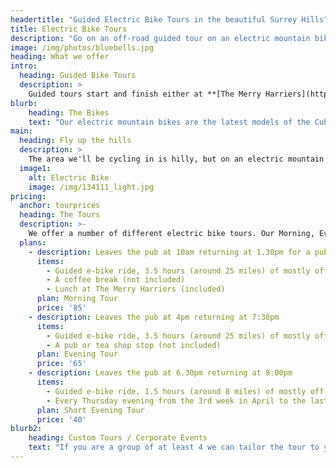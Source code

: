 ```yaml
---
headertitle: "Guided Electric Bike Tours in the beautiful Surrey Hills"
title: Electric Bike Tours
description: "Go on an off-road guided tour on an electric mountain bike. Less than an hour away from London."
image: /img/photos/bluebells.jpg
heading: What we offer
intro:
  heading: Guided Bike Tours
  description: >
    Guided tours start and finish either at **[The Merry Harriers](https://www.merryharriers.com)** pub in the village of Hambledon, Surrey, or at your chosen location in the vicinity. We stay off-road as much as possible, using the extensive local network of bridleways and tracks. The tours last up to 4 hours and we'll cover between 15 and 30 miles. Along the way we'll visit some the local sites of interest and have a refreshment stop. The maximum group size is 6.
blurb:
    heading: The Bikes
    text: "Our electric mountain bikes are the latest models of the Cube Reaction Hybrid, with the highest spec Bosch CX engines and 500w batteries. They have a battery assisted range of between 30 miles (48km) and 60 miles (97km), depending on how they are ridden, the weight of the rider and the type of terrain they are ridden on."
main:
  heading: Fly up the hills
  description: >
    The area we'll be cycling in is hilly, but on an electric mountain bike you'll get up even the steepest ascent without a sweat (unless you want to sweat, the amount of work you let the engine do is up to you). Electric bikes are a great way to allow a group of people with differing fitness levels to cycle together.
  image1:
    alt: Electric Bike
    image: /img/134111_light.jpg
pricing:
  anchor: tourprices
  heading: The Tours
  description: >-
    We offer a number of different electric bike tours. Our Morning, Evening and Evening Short tours start and finish at The Merry Harriers pub. All prices are per person. Bookings are essential for all tours.
  plans:
    - description: Leaves the pub at 10am returning at 1.30pm for a pub lunch
      items:
        - Guided e-bike ride, 3.5 hours (around 25 miles) of mostly off-road cycling
        - A coffee break (not included)
        - Lunch at The Merry Harriers (included)
      plan: Morning Tour
      price: '85'
    - description: Leaves the pub at 4pm returning at 7:30pm
      items:
        - Guided e-bike ride, 3.5 hours (around 25 miles) of mostly off-road cycling
        - A pub or tea shop stop (not included)
      plan: Evening Tour
      price: '65'
    - description: Leaves the pub at 6.30pm returning at 8:00pm
      items:
        - Guided e-bike ride, 1.5 hours (around 8 miles) of mostly off-road cycling
        - Every Thursday evening from the 3rd week in April to the last week in August (or by arrangement)
      plan: Short Evening Tour
      price: '40'
blurb2:
    heading: Custom Tours / Corporate Events
    text: "If you are a group of at least 4 we can tailor the tour to your wishes in terms of timings and where we visit. For example we can take in a local winery or brewery tour, tour historic Petworth or visit a gallery/pottery. We can also put together a bike activity for your corporate event."
---
```


